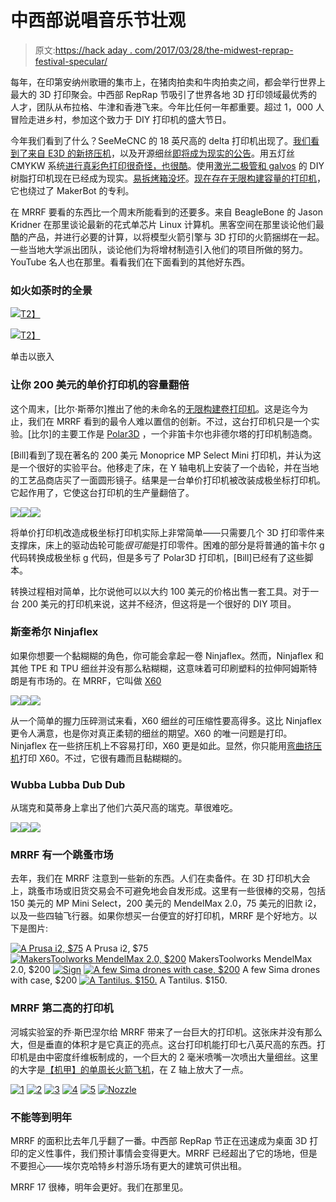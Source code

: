 # 中西部说唱音乐节壮观

> 原文:[https://hack aday . com/2017/03/28/the-midwest-reprap-festival-specular/](https://hackaday.com/2017/03/28/the-midwest-reprap-festival-spectacular/)

每年，在印第安纳州歌珊的集市上，在猪肉拍卖和牛肉拍卖之间，都会举行世界上最大的 3D 打印聚会。中西部 RepRap 节吸引了世界各地 3D 打印领域最优秀的人才，团队从布拉格、牛津和香港飞来。今年比任何一年都重要。超过 1，000 人冒险走进乡村，参加这个致力于 DIY 打印机的盛大节日。

今年我们看到了什么？SeeMeCNC 的 18 英尺高的 delta 打印机出现了。[我们看到了来自 E3D 的新挤压机](http://hackaday.com/2017/03/25/mrrf-17-e3d-introduces-combination-extruder-and-hotend/)，以及开源细丝[即将成为现实的公告](http://hackaday.com/2017/03/25/mrrf-17-lulzbot-and-ic3d-release-line-of-open-source-filament/)。用五灯丝 CMYKW 系统[进行真彩色打印很奇怪，也很酷](http://hackaday.com/2017/03/26/mrrf-17-true-color-3d-printing/)。使用[激光二极管和 galvos](http://hackaday.com/2017/03/26/mrrf-17-laser-resin-printers/) 的 DIY 树脂打印机现在已经成为现实。[易拆烤箱没坏](http://hackaday.com/2017/03/27/mrrf-17-a-working-makerbot-cupcake/)。[现在存在无限构建容量的打印机](http://hackaday.com/2017/03/25/mrrf-17-the-infinite-build-volume-printer/)，它也绕过了 MakerBot 的专利。

在 MRRF 要看的东西比一个周末所能看到的还要多。来自 BeagleBone 的 Jason Kridner 在那里谈论最新的花式单芯片 Linux 计算机。黑客空间在那里谈论他们最酷的产品，并进行必要的计算，以将模型火箭引擎与 3D 打印的火箭捆绑在一起。一些当地大学派出团队，谈论他们为将增材制造引入他们的项目所做的努力。YouTube 名人也在那里。看看我们在下面看到的其他好东西。

### 如火如荼时的全景

[![](../Images/dff8c578551c923a1c4445b485e169de.png)T2】](https://hackaday.com/wp-content/uploads/2017/03/21.jpg)

[![](../Images/d5e9dbae48879aca444104db376ea890.png)T2】](https://hackaday.com/wp-content/uploads/2017/03/11.jpg)

单击以嵌入

### 让你 200 美元的单价打印机的容量翻倍

这个周末，[比尔·斯蒂尔]推出了他的未命名的[无限构建卷打印机](http://hackaday.com/2017/03/25/mrrf-17-the-infinite-build-volume-printer/)。这是迄今为止，我们在 MRRF 看到的最令人难以置信的创新。不过，这台打印机只是一个实验。[比尔]的主要工作是 [Polar3D](http://about.polar3d.com/#whypolar) ，一个非笛卡尔也非德尔塔的打印机制造商。

[Bill]看到了现在著名的 200 美元 Monoprice MP Select Mini 打印机，并认为这是一个很好的实验平台。他移走了床，在 Y 轴电机上安装了一个齿轮，并在当地的工艺品商店买了一面圆形镜子。结果是一台单价打印机被改装成极坐标打印机。它起作用了，它使这台打印机的生产量翻倍了。

[![](../Images/890eead29175caa235482e547966fd8b.png)](https://hackaday.com/wp-content/uploads/2017/03/mppolar1.jpg)[![](../Images/86836599fcb7bb2d6b699946a65bc793.png)](https://hackaday.com/wp-content/uploads/2017/03/polar3d.jpg)[![](../Images/41702ae60b250db92ee3a1f7ed05f414.png)](https://hackaday.com/wp-content/uploads/2017/03/polarcarriage.jpg)

将单价打印机改造成极坐标打印机实际上非常简单——只需要几个 3D 打印零件来支撑床，床上的驱动齿轮可能*很可能*是打印零件。困难的部分是将普通的笛卡尔 g 代码转换成极坐标 g 代码，但是多亏了 Polar3D 打印机，[Bill]已经有了这些脚本。

转换过程相对简单，比尔说他可以以大约 100 美元的价格出售一套工具。对于一台 200 美元的打印机来说，这并不经济，但这将是一个很好的 DIY 项目。

### 斯奎希尔 Ninjaflex

如果你想要一个黏糊糊的角色，你可能会拿起一卷 Ninjaflex。然而，Ninjaflex 和其他 TPE 和 TPU 细丝并没有那么粘糊糊，这意味着可印刷塑料的拉伸阿姆斯特朗是有市场的。在 MRRF，它叫做 [X60](https://flexionextruder.com/shop/x60-ultra-flexible-filament-black/)

[![](../Images/bf328b5d3d0a39ede1c4afbe1e98ff4e.png)](https://hackaday.com/wp-content/uploads/2017/03/nx60.jpg)[![](../Images/f0a1b56036aef02ad3fcc64a4853c382.png)](https://hackaday.com/wp-content/uploads/2017/03/ninja.jpg)[![](../Images/a6e1c87961336dea8417db6bf98198d0.png)](https://hackaday.com/wp-content/uploads/2017/03/x60.jpg)

从一个简单的握力压碎测试来看，X60 细丝的可压缩性要高得多。这比 Ninjaflex 更令人满意，也是你对真正柔韧的细丝的期望。X60 的唯一问题是打印。Ninjaflex 在一些挤压机上不容易打印，X60 更是如此。显然，你只能用[弯曲挤压机](https://flexionextruder.com/)打印 X60。不过，它很有趣而且黏糊糊的。

### Wubba Lubba Dub Dub

从瑞克和莫蒂身上拿出了他们六英尺高的瑞克。草很难吃。

[![](../Images/23e4d0f3f752c07f55b8a2a23091a67f.png)](https://hackaday.com/wp-content/uploads/2017/03/button.jpg)[![](../Images/47d9023a563e688600d034dd9d802e86.png)](https://hackaday.com/wp-content/uploads/2017/03/rickbody.jpg)[![](../Images/e926e979cdb38dfee412e1cc3410f569.png)](https://hackaday.com/wp-content/uploads/2017/03/rickhead.jpg)

### MRRF 有一个跳蚤市场

去年，我们在 MRRF 注意到一些新的东西。人们在卖备件。在 3D 打印机大会上，跳蚤市场或旧货交易会不可避免地会自发形成。这里有一些很棒的交易，包括 150 美元的 MP Mini Select，200 美元的 MendelMax 2.0，75 美元的旧款 i2，以及一些四轴飞行器。如果你想买一台便宜的好打印机，MRRF 是个好地方。以下是图片:

 [![A Prusa i2, $75](../Images/e4e478a0a2bc790a92d4e75b5b03b980.png "Prusai275")](https://i0.wp.com/hackaday.com/wp-content/uploads/2017/03/prusai275.jpg?ssl=1) A Prusa i2, $75 [![MakersToolworks MendelMax 2.0, $200](../Images/92b6c0ac32398b04d21667d3b4345afa.png "MakerToolworksMM2200")](https://i0.wp.com/hackaday.com/wp-content/uploads/2017/03/makertoolworksmm2200.jpg?ssl=1) MakersToolworks MendelMax 2.0, $200 [![Sign](../Images/065844499128c27ed7445f3cb8514c24.png "Sign")](https://i0.wp.com/hackaday.com/wp-content/uploads/2017/03/sign.jpg?ssl=1)  [![A few Sima drones with case, $200](../Images/1a5d0b8cdf1f2030e4f7eb7a85eda75b.png "SimaDrones200")](https://i0.wp.com/hackaday.com/wp-content/uploads/2017/03/simadrones200.jpg?ssl=1) A few Sima drones with case, $200 [![A Tantilus. $150.](../Images/06317e17f6dd375a52be410af416a502.png "Tantilus150")](https://i0.wp.com/hackaday.com/wp-content/uploads/2017/03/tantilus150.jpg?ssl=1) A Tantilus. $150\.

### MRRF 第二高的打印机

河城实验室的乔·斯巴涅尔给 MRRF 带来了一台巨大的打印机。这张床并没有那么大，但是垂直的体积才是它真正的亮点。这台打印机能打印七八英尺高的东西。打印机是由中密度纤维板制成的，一个巨大的 2 毫米喷嘴一次喷出大量细丝。这里的大字是[【机甲】的单周长火箭飞机](http://www.thingiverse.com/thing:492176)，在 Z 轴上放大了一点。

 [![1](../Images/7432150389cf6c6f5ae8b6b534ce586d.png "1")](https://i0.wp.com/hackaday.com/wp-content/uploads/2017/03/12.jpg?ssl=1)  [![2](../Images/a858e52746ac848f33e168df6d2360b7.png "2")](https://i0.wp.com/hackaday.com/wp-content/uploads/2017/03/22.jpg?ssl=1)  [![3](../Images/dcf7c6fec188a3c099c832f64b926263.png "3")](https://i0.wp.com/hackaday.com/wp-content/uploads/2017/03/31.jpg?ssl=1)  [![4](../Images/21694dd5192efbd026ca082124298513.png "4")](https://i0.wp.com/hackaday.com/wp-content/uploads/2017/03/4.jpg?ssl=1)  [![5](../Images/91c57524126dec36a3619a457eee2b90.png "5")](https://i0.wp.com/hackaday.com/wp-content/uploads/2017/03/5.jpg?ssl=1)  [![Nozzle](../Images/cdbe821055062c574d406755c57c5d13.png "Nozzle")](https://i0.wp.com/hackaday.com/wp-content/uploads/2017/03/nozzle.jpg?ssl=1) 

### 不能等到明年

MRRF 的面积比去年几乎翻了一番。中西部 RepRap 节正在迅速成为桌面 3D 打印的定义性事件，我们预计事情会变得更大。MRRF 已经超出了它的场地，但是不要担心——埃尔克哈特乡村游乐场有更大的建筑可供出租。

MRRF 17 很棒，明年会更好。我们在那里见。